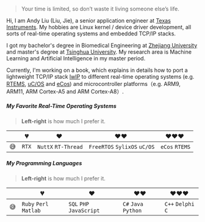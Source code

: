 > Your time is limited, so don’t waste it living someone else’s life. 

Hi, I am Andy Liu (Liu, Jie), a senior application engineer at [Texas Instruments](http://www.ti.com/). My hobbies are Linux kernel / device driver development, all sorts of real-time operating systems and embedded TCP/IP stacks.

I got my bachelor's degree in Biomedical Engineering at [Zhejiang University](https://en.wikipedia.org/wiki/Zhejiang_University) and master's degree at [Tsinghua University](https://en.wikipedia.org/wiki/Tsinghua_University). My research area is Machine Learning and Artificial Intelligence in my master period.

Currently, I'm working on a book, which explains in details how to port a lightweight TCP/IP stack [lwIP](https://en.wikipedia.org/wiki/LwIP) to different real-time operating systems (e.g. [RTEMS](https://www.rtems.org/), [uC/OS](https://en.wikipedia.org/wiki/Micro-Controller_Operating_Systems) and [eCos](https://en.wikipedia.org/wiki/ECos)) and microcontroller platforms（e.g. ARM9, ARM11, ARM Cortex-A5 and ARM Cortex-A8）.

##### My Favorite Real-Time Operating Systems
> __Left-right__ is how much I prefer it. 

|     | 💔️           | ❤️ ️                 | ❤️❤️ ️                     | ❤️❤️❤️ ️               |
| --- | ------------- | -------------------- | -------------------------- | ---------------------- |
| 😅  | `RTX`         | `NuttX`  `RT-Thread` | `FreeRTOS` `SylixOS` `uC/OS`  | `eCos` `RTEMS`    |

##### My Programming Languages

> __Left-right__ is how much I prefer it. 

|     | 💔️           | ❤️ ️                 | ❤️❤️ ️                     | ❤️❤️❤️ ️               |
| --- | ------------- | -------------------- | -------------------------- | ---------------------- |
| 😅  |  `Ruby` `Perl` `Matlab`| `SQL` `PHP` `JavaScript`   | `C#` `Java` `Python`     | `C++` `Delphi` `C`  |



